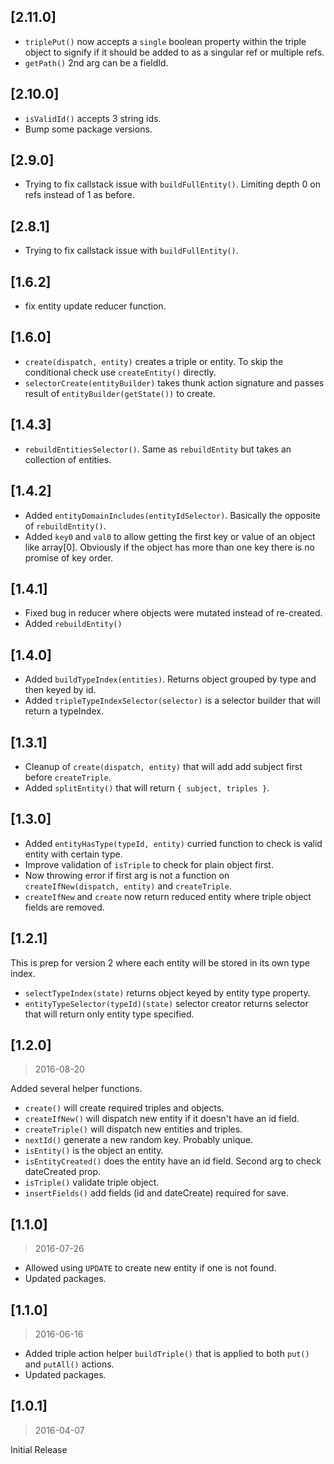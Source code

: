 ## [2.11.0]

* `triplePut()` now accepts a `single` boolean property within the triple object to signify if it should be added to as a singular ref or multiple refs.
* `getPath()` 2nd arg can be a fieldId.

## [2.10.0]

* `isValidId()` accepts 3 string ids.
* Bump some package versions.

## [2.9.0]

* Trying to fix callstack issue with `buildFullEntity()`. Limiting depth 0 on refs instead of 1 as before.

## [2.8.1]

* Trying to fix callstack issue with `buildFullEntity()`.

## [1.6.2]

* fix entity update reducer function.

## [1.6.0]

* `create(dispatch, entity)` creates a triple or entity. To skip the conditional check use `createEntity()` directly.
* `selectorCreate(entityBuilder)` takes thunk action signature and passes result of `entityBuilder(getState())` to create.

## [1.4.3]

* `rebuildEntitiesSelector()`. Same as `rebuildEntity` but takes an collection of entities.

## [1.4.2]

* Added `entityDomainIncludes(entityIdSelector)`. Basically the opposite of `rebuildEntity()`.
* Added `key0` and `val0` to allow getting the first key or value of an object like array[0]. Obviously if the object has more than one key there is no promise of key order.

## [1.4.1]

* Fixed bug in reducer where objects were mutated instead of re-created.
* Added `rebuildEntity()`

## [1.4.0]

* Added `buildTypeIndex(entities)`. Returns object grouped by type and then keyed by id.
* Added `tripleTypeIndexSelector(selector)` is a selector builder that will return a typeIndex.

## [1.3.1]

* Cleanup of `create(dispatch, entity)` that will add add subject first before `createTriple`.
* Added `splitEntity()` that will return `{ subject, triples }`.

## [1.3.0]

* Added `entityHasType(typeId, entity)` curried function to check is valid entity with certain type.
* Improve validation of `isTriple` to check for plain object first.
* Now throwing error if first  arg is not a function on `createIfNew(dispatch, entity)` and `createTriple`.
* `createIfNew` and `create` now return reduced entity where triple object fields are removed.

## [1.2.1]
This is prep for version 2 where each entity will be stored in its own type index.

* `selectTypeIndex(state)` returns object keyed by entity type property.
* `entityTypeSelector(typeId)(state)` selector creator returns selector that will return only entity type specified.

## [1.2.0]
> 2016-08-20

Added several helper functions.

* `create()` will create required triples and objects.
* `createIfNew()` will dispatch new entity if it doesn't have an id field.
* `createTriple()` will dispatch new entities and triples.
* `nextId()` generate a new random key. Probably unique.
* `isEntity()` is the object an entity.
* `isEntityCreated()` does the entity have an id field. Second arg to check dateCreated prop.
* `isTriple()` validate triple object.
* `insertFields()` add fields (id and dateCreate) required for save.

## [1.1.0]
> 2016-07-26

* Allowed using `UPDATE` to create new entity if one is not found.
* Updated packages.

## [1.1.0]
> 2016-06-16

* Added triple action helper `buildTriple()` that is applied to both `put()` and `putAll()` actions.
* Updated packages.

## [1.0.1]
> 2016-04-07

Initial Release
